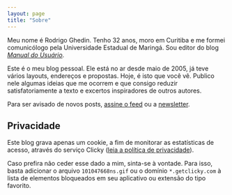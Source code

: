 ```yaml
---
layout: page
title: "Sobre"
---
```

Meu nome é Rodrigo Ghedin. Tenho 32 anos, moro em Curitiba e me formei comunicólogo pela Universidade Estadual de Maringá. Sou editor do blog [_Manual do Usuário_](http://www.gazetadopovo.com.br/manualdousuario).

Este é o meu blog pessoal. Ele está no ar desde maio de 2005, já teve vários layouts, endereços e propostas. Hoje, é isto que você vê. Publico nele algumas ideias que me ocorrem e que consigo reduzir satisfatoriamente a texto e excertos inspiradores de outros autores.

Para ser avisado de novos posts, [assine o feed](https://blog.ghed.in/feed.xml) ou a [newsletter](https://newsletter.ghed.in).

## Privacidade

Este blog grava apenas um cookie, a fim de monitorar as estatísticas de acesso, através do serviço Clicky ([leia a política de privacidade](https://clicky.com/terms#privacy)).

Caso prefira não ceder esse dado a mim, sinta-se à vontade. Para isso, basta adicionar o arquivo `101047668ns.gif` ou o domínio `*.getclicky.com` à lista de elementos bloqueados em seu aplicativo ou extensão do tipo favorito.
